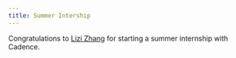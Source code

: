 ```yaml
---
title: Summer Intership
---
```

Congratulations to [Lizi Zhang](https://wiscad.github.io/wiscad/members/lizi-zhang.html) for starting a summer internship with Cadence. 
